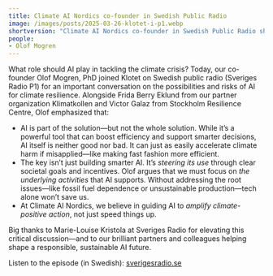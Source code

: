 ```yaml
---
title: Climate AI Nordics co-founder in Swedish Public Radio
image: /images/posts/2025-03-26-klotet-i-p1.webp
shortversion: "Climate AI Nordics co-founder in Swedish Public Radio show ""Klotet"". ""AI is part of the solution—but not the whole solution""."
people:
- Olof Mogren
---
```


What role should AI play in tackling the climate crisis? Today, our co-founder Olof Mogren, PhD joined Klotet on Swedish public radio (Sveriges Radio P1) for an important conversation on the possibilities and risks of AI for climate resilience. Alongside Frida Berry Eklund from our partner organization Klimatkollen and Victor Galaz from Stockholm Resilience Centre, Olof emphasized that:

* AI is part of the solution—but not the whole solution.
    While it’s a powerful tool that can boost efficiency and support smarter decisions, AI itself is neither good nor bad. It can just as easily accelerate climate harm if misapplied—like making fast fashion more efficient.
* The key isn’t just building smarter AI. It’s *steering its use* through clear societal goals and incentives.
    Olof argues that we must focus on *the underlying activities* that AI supports. Without addressing the root issues—like fossil fuel dependence or unsustainable production—tech alone won’t save us.
* At Climate AI Nordics, we believe in guiding AI to *amplify climate-positive action*, not just speed things up.

Big thanks to Marie-Louise Kristola at Sveriges Radio for elevating this critical discussion—and to our brilliant partners and colleagues helping shape a responsible, sustainable AI future.

Listen to the episode (in Swedish): [sverigesradio.se](https://www.sverigesradio.se/avsnitt/ai-en-nyckfull-motor-pa-vagen-mot-omstallning)

